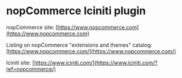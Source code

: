 ﻿nopCommerce Iciniti plugin
===========

nopCommerce site: [https://www.nopcommerce.com](https://www.nopcommerce.com)

Listing on nopCommerce "extensions and themes" catalog: [https://www.nopcommerce.com/](https://www.nopcommerce.com/)

Iciniti site: [https://www.iciniti.com/](https://www.iciniti.com/?ref=nopcommerce/)